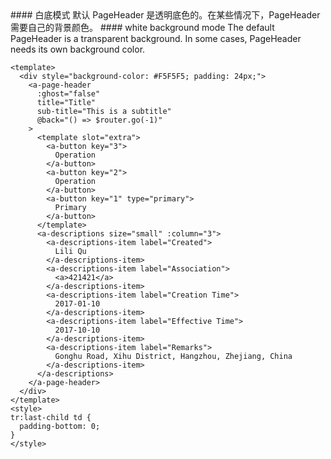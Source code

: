 <cn>
#### 白底模式
默认 PageHeader 是透明底色的。在某些情况下，PageHeader 需要自己的背景颜色。
</cn>

<us>
#### white background mode
The default PageHeader is a transparent background. In some cases, PageHeader needs its own background color.
</us>

```vue
<template>
  <div style="background-color: #F5F5F5; padding: 24px;">
    <a-page-header
      :ghost="false"
      title="Title"
      sub-title="This is a subtitle"
      @back="() => $router.go(-1)"
    >
      <template slot="extra">
        <a-button key="3">
          Operation
        </a-button>
        <a-button key="2">
          Operation
        </a-button>
        <a-button key="1" type="primary">
          Primary
        </a-button>
      </template>
      <a-descriptions size="small" :column="3">
        <a-descriptions-item label="Created">
          Lili Qu
        </a-descriptions-item>
        <a-descriptions-item label="Association">
          <a>421421</a>
        </a-descriptions-item>
        <a-descriptions-item label="Creation Time">
          2017-01-10
        </a-descriptions-item>
        <a-descriptions-item label="Effective Time">
          2017-10-10
        </a-descriptions-item>
        <a-descriptions-item label="Remarks">
          Gonghu Road, Xihu District, Hangzhou, Zhejiang, China
        </a-descriptions-item>
      </a-descriptions>
    </a-page-header>
  </div>
</template>
<style>
tr:last-child td {
  padding-bottom: 0;
}
</style>
```

